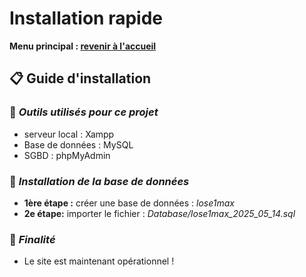 # Installation rapide

**Menu principal : [revenir à l'accueil](/readme.md)**

## 📋 **Guide d'installation**

### 🚀 *Outils utilisés pour ce projet*

- serveur local : Xampp
- Base de données : MySQL
- SGBD : phpMyAdmin


### 🚀 *Installation de la base de données*

- **1ère étape :** créer une base de données : _lose1max_
- **2e étape:** importer le fichier : _Database/lose1max_2025_05_14.sql_

### 🚀 *Finalité*

- Le site est maintenant opérationnel !